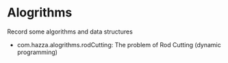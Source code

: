 # Alogrithms
Record some algorithms and data structures

- com.hazza.alogrithms.rodCutting: The problem of Rod Cutting (dynamic programming) 
